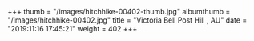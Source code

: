 +++
thumb = "/images/hitchhike-00402-thumb.jpg"
albumthumb = "/images/hitchhike-00402.jpg"
title = "Victoria Bell Post Hill , AU"
date = "2019:11:16 17:45:21"
weight = 402
+++
